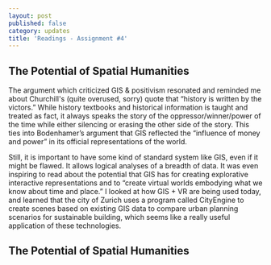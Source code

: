 ```yaml
---
layout: post
published: false
category: updates
title: 'Readings - Assignment #4'
---
```

## The Potential of Spatial Humanities

The argument which criticized GIS & positivism resonated and reminded me about Churchill's (quite overused, sorry) quote that “history is written by the victors.” While history textbooks and historical information is taught and treated as fact, it always speaks the story of the oppressor/winner/power of the time while either silencing or erasing the other side of the story. This ties into Bodenhamer’s argument that GIS reflected the “influence of money and power” in its official representations of the world. 

Still, it is important to have some kind of standard system like GIS, even if it might be flawed. It allows logical analyses of a breadth of data. It was even inspiring to read about the potential that GIS has for creating explorative interactive representations and to “create virtual worlds embodying what we know about time and place.” I looked at how GIS + VR are being used today, and learned that the  city of Zurich uses a program called CityEngine to create scenes based on existing GIS data to compare urban planning scenarios for sustainable building, which seems like a really useful application of these technologies. 

## The Potential of Spatial Humanities